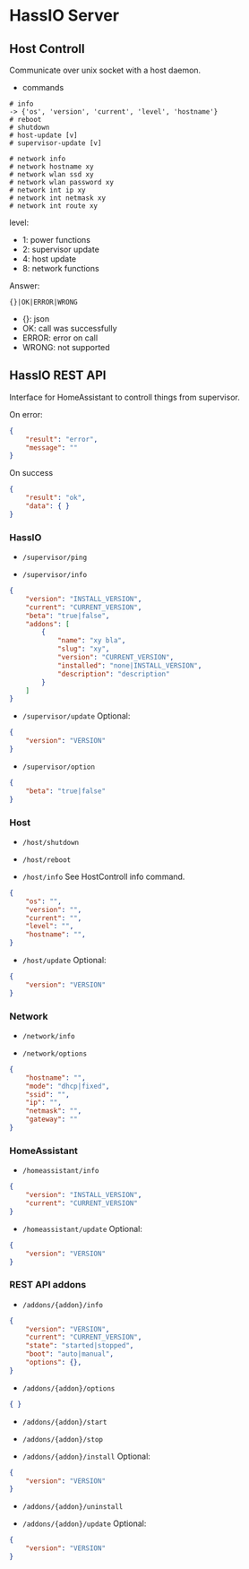 # HassIO Server

## Host Controll

Communicate over unix socket with a host daemon.

- commands
```
# info
-> {'os', 'version', 'current', 'level', 'hostname'}
# reboot
# shutdown
# host-update [v]
# supervisor-update [v]

# network info
# network hostname xy
# network wlan ssd xy
# network wlan password xy
# network int ip xy
# network int netmask xy
# network int route xy
```

level:
- 1: power functions
- 2: supervisor update
- 4: host update
- 8: network functions

Answer:
```
{}|OK|ERROR|WRONG
```

- {}: json
- OK: call was successfully
- ERROR: error on call
- WRONG: not supported

## HassIO REST API

Interface for HomeAssistant to controll things from supervisor.

On error:
```json
{
    "result": "error",
    "message": ""
}
```

On success
```json
{
    "result": "ok",
    "data": { }
}
```

### HassIO

- `/supervisor/ping`

- `/supervisor/info`

```json
{
    "version": "INSTALL_VERSION",
    "current": "CURRENT_VERSION",
    "beta": "true|false",
    "addons": [
        {
            "name": "xy bla",
            "slug": "xy",
            "version": "CURRENT_VERSION",
            "installed": "none|INSTALL_VERSION",
            "description": "description"
        }
    ]
}
```

- `/supervisor/update`
Optional:
```json
{
    "version": "VERSION"
}
```

- `/supervisor/option`
```json
{
    "beta": "true|false"
}
```

### Host

- `/host/shutdown`

- `/host/reboot`

- `/host/info`
See HostControll info command.
```json
{
    "os": "",
    "version": "",
    "current": "",
    "level": "",
    "hostname": "",
}
```

- `/host/update`
Optional:
```json
{
    "version": "VERSION"
}
```

### Network

- `/network/info`

- `/network/options`
```json
{
    "hostname": "",
    "mode": "dhcp|fixed",
    "ssid": "",
    "ip": "",
    "netmask": "",
    "gateway": ""
}
```

### HomeAssistant

- `/homeassistant/info`

```json
{
    "version": "INSTALL_VERSION",
    "current": "CURRENT_VERSION"
}
```

- `/homeassistant/update`
Optional:
```json
{
    "version": "VERSION"
}
```

### REST API addons

- `/addons/{addon}/info`
```json
{
    "version": "VERSION",
    "current": "CURRENT_VERSION",
    "state": "started|stopped",
    "boot": "auto|manual",
    "options": {},
}
```

- `/addons/{addon}/options`
```json
{ }
```

- `/addons/{addon}/start`

- `/addons/{addon}/stop`

- `/addons/{addon}/install`
Optional:
```json
{
    "version": "VERSION"
}
```

- `/addons/{addon}/uninstall`

- `/addons/{addon}/update`
Optional:
```json
{
    "version": "VERSION"
}
```
